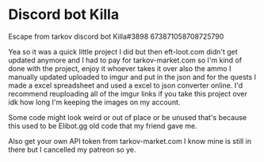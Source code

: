 # Discord bot Killa
Escape from tarkov discord bot
Killa#3898
673871058708725790

Yea so it was a quick little project I did but then eft-loot.com didn't get updated anymore and I had to pay for tarkov-market.com so I'm kind of done with the project,
enjoy it whoever takes it over also the ammo I manually updated uploaded to imgur and put in the json and for the quests I made a excel spreadsheet and used a excel to json converter online. I'd recommend reuploading all of the imgur links if you take this project over idk how long I'm keeping the images on my account.

Some code might look weird or out of place or be unused that's because this used to be Elibot.gg old code that my friend gave me.

Also get your own API token from tarkov-market.com I know mine is still in there but I cancelled my patreon so ye.
